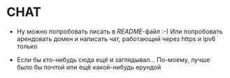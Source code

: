 CHAT
====
* Ну можно попробовать писать в *README*-файл :-)
 Или попробовать арендовать домен и написать чат, работающий через https и ipv6 только

* Если бы кто-нибудь сюда ещё и заглядывал...
 По-моему, лучше было бы почтой или ещё какой-нибудь ерундой
